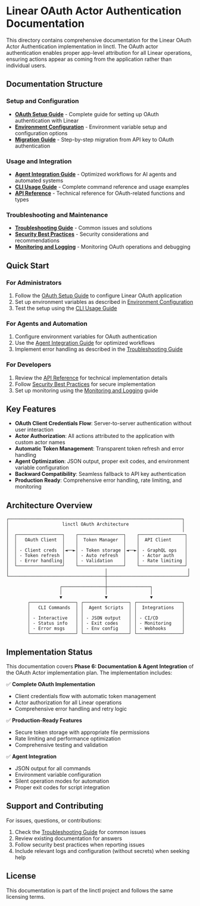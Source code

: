 # Linear OAuth Actor Authentication Documentation

This directory contains comprehensive documentation for the Linear OAuth Actor Authentication implementation in linctl. The OAuth actor authentication enables proper app-level attribution for all Linear operations, ensuring actions appear as coming from the application rather than individual users.

## Documentation Structure

### Setup and Configuration
- [**OAuth Setup Guide**](oauth-setup-guide.md) - Complete guide for setting up OAuth authentication with Linear
- [**Environment Configuration**](environment-configuration.md) - Environment variable setup and configuration options
- [**Migration Guide**](migration-guide.md) - Step-by-step migration from API key to OAuth authentication

### Usage and Integration
- [**Agent Integration Guide**](agent-integration-guide.md) - Optimized workflows for AI agents and automated systems
- [**CLI Usage Guide**](cli-usage-guide.md) - Complete command reference and usage examples
- [**API Reference**](api-reference.md) - Technical reference for OAuth-related functions and types

### Troubleshooting and Maintenance
- [**Troubleshooting Guide**](troubleshooting-guide.md) - Common issues and solutions
- [**Security Best Practices**](security-best-practices.md) - Security considerations and recommendations
- [**Monitoring and Logging**](monitoring-logging.md) - Monitoring OAuth operations and debugging

## Quick Start

### For Administrators
1. Follow the [OAuth Setup Guide](oauth-setup-guide.md) to configure Linear OAuth application
2. Set up environment variables as described in [Environment Configuration](environment-configuration.md)
3. Test the setup using the [CLI Usage Guide](cli-usage-guide.md)

### For Agents and Automation
1. Configure environment variables for OAuth authentication
2. Use the [Agent Integration Guide](agent-integration-guide.md) for optimized workflows
3. Implement error handling as described in the [Troubleshooting Guide](troubleshooting-guide.md)

### For Developers
1. Review the [API Reference](api-reference.md) for technical implementation details
2. Follow [Security Best Practices](security-best-practices.md) for secure implementation
3. Set up monitoring using the [Monitoring and Logging](monitoring-logging.md) guide

## Key Features

- **OAuth Client Credentials Flow**: Server-to-server authentication without user interaction
- **Actor Authorization**: All actions attributed to the application with custom actor names
- **Automatic Token Management**: Transparent token refresh and error handling
- **Agent Optimization**: JSON output, proper exit codes, and environment variable configuration
- **Backward Compatibility**: Seamless fallback to API key authentication
- **Production Ready**: Comprehensive error handling, rate limiting, and monitoring

## Architecture Overview

```
┌─────────────────────────────────────────────────────────────────┐
│                    linctl OAuth Architecture                    │
│                                                                 │
│  ┌─────────────────┐    ┌─────────────────┐    ┌─────────────────┐
│  │   OAuth Client  │    │  Token Manager  │    │  API Client     │
│  │                 │    │                 │    │                 │
│  │ - Client creds  │◄──►│ - Token storage │◄──►│ - GraphQL ops   │
│  │ - Token refresh │    │ - Auto refresh  │    │ - Actor auth    │
│  │ - Error handling│    │ - Validation    │    │ - Rate limiting │
│  └─────────────────┘    └─────────────────┘    └─────────────────┘
│                                    │                              │
└────────────────────────────────────┼──────────────────────────────┘
                                     │
                    ┌────────────────┼────────────────┐
                    │                │                │
                    ▼                ▼                ▼
        ┌─────────────────┐ ┌─────────────────┐ ┌─────────────────┐
        │   CLI Commands  │ │  Agent Scripts  │ │  Integrations   │
        │                 │ │                 │ │                 │
        │ - Interactive   │ │ - JSON output   │ │ - CI/CD         │
        │ - Status info   │ │ - Exit codes    │ │ - Monitoring    │
        │ - Error msgs    │ │ - Env config    │ │ - Webhooks      │
        └─────────────────┘ └─────────────────┘ └─────────────────┘
```

## Implementation Status

This documentation covers **Phase 6: Documentation & Agent Integration** of the OAuth Actor implementation plan. The implementation includes:

✅ **Complete OAuth Implementation**
- Client credentials flow with automatic token management
- Actor authorization for all Linear operations
- Comprehensive error handling and retry logic

✅ **Production-Ready Features**
- Secure token storage with appropriate file permissions
- Rate limiting and performance optimization
- Comprehensive testing and validation

✅ **Agent Integration**
- JSON output for all commands
- Environment variable configuration
- Silent operation modes for automation
- Proper exit codes for script integration

## Support and Contributing

For issues, questions, or contributions:
1. Check the [Troubleshooting Guide](troubleshooting-guide.md) for common issues
2. Review existing documentation for answers
3. Follow security best practices when reporting issues
4. Include relevant logs and configuration (without secrets) when seeking help

## License

This documentation is part of the linctl project and follows the same licensing terms.